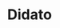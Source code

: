 ---
layout: case
title: Didato
discipline: architecture
category: cases
summary: "A disruptive renovation and restructuring of two different spaces that had to be merged into a single space for the luxury menswear shop 'Didato' in Amsterdam. Cornelis did the architecture and interior design for the project."
pictures:
  - url: didato/1.jpg
  - url: didato/2.jpg
  - url: didato/3.jpg
  - url: didato/4.jpg
---
